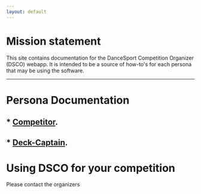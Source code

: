 ```yaml
---
layout: default
---
```


# Mission statement

This site contains documentation for the DanceSport Competition Organizer (DSCO) webapp. It is intended to be a source of how-to's for each persona that may be using the software.  

* * *

# Persona Documentation


## * [Competitor](./CompetitorRole_Jan20.html).

## * [Deck-Captain](./DeckCaptain_Jan23.html).


# Using DSCO for your competition

Please contact the organizers 